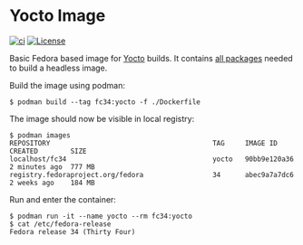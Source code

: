 # Yocto Image

[![ci](https://github.com/jhnc-oss/yocto-image/actions/workflows/ci.yml/badge.svg)](https://github.com/jhnc-oss/yocto-image/actions/workflows/ci.yml)
[![License](https://img.shields.io/badge/license-MIT-yellow.svg)](LICENSE)

Basic Fedora based image for [Yocto](https://www.yoctoproject.org/) builds. It contains [all packages](https://docs.yoctoproject.org/current/ref-manual/system-requirements.html#required-packages-for-the-build-host) needed to build a headless image.

Build the image using podman:
```
$ podman build --tag fc34:yocto -f ./Dockerfile
```

The image should now be visible in local registry:
```
$ podman images
REPOSITORY                                        TAG     IMAGE ID      CREATED        SIZE
localhost/fc34                                    yocto   90bb9e120a36  2 minutes ago  777 MB
registry.fedoraproject.org/fedora                 34      abec9a7a7dc6  2 weeks ago    184 MB
```

Run and enter the container:
```
$ podman run -it --name yocto --rm fc34:yocto
$ cat /etc/fedora-release
Fedora release 34 (Thirty Four)
```
